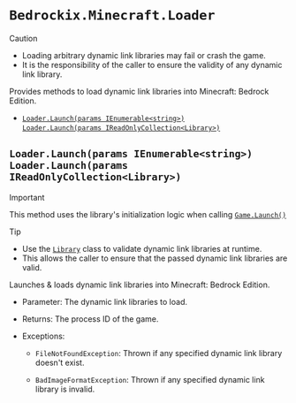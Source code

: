 # `Bedrockix.Minecraft.Loader`

> [!CAUTION]
> - Loading arbitrary dynamic link libraries may fail or crash the game.
> - It is the responsibility of the caller to ensure the validity of any dynamic link library.

Provides methods to load dynamic link libraries into Minecraft: Bedrock Edition.

- [`Loader.Launch(params IEnumerable<string>)`<br>`Loader.Launch(params IReadOnlyCollection<Library>)`](#loaderlaunchparams-ienumerablestringloaderlaunchparams-ireadonlycollectionlibrary)

## `Loader.Launch(params IEnumerable<string>)`<br>`Loader.Launch(params IReadOnlyCollection<Library>)`

> [!IMPORTANT]
> This method uses the library's initialization logic when calling [`Game.Launch()`](Bedrockix.Minecraft.Game.md#gamelaunchbool)

> [!TIP]
> - Use the [`Library`](Bedrockix.Windows.Library.md) class to validate dynamic link libraries at runtime.
> - This allows the caller to ensure that the passed dynamic link libraries are valid.

Launches & loads dynamic link libraries into Minecraft: Bedrock Edition.

- Parameter: The dynamic link libraries to load.

- Returns: The process ID of the game.

- Exceptions:

    - `FileNotFoundException`: Thrown if any specified dynamic link library doesn't exist.

    - `BadImageFormatException`: Thrown if any specified dynamic link library is invalid. 
